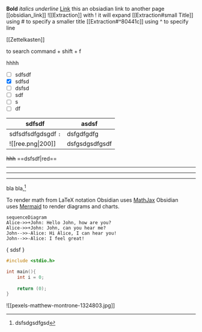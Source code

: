 **Bold**
*italics*
_underline_
[Link](www.google.com)
this an obsiadian link to another  page [[obsidian_link]]
![[Extraction]] with ! it will expand 
[[Extraction#small Title]] using # to specify a smaller title
[[Extraction#^80441c]] using ^ to specify line

[[Zettelkasten]]

to search command + shift + f

hhhh
- [ ] sdfsdf
- [x] sdfsd
- [ ] dsfsd
- [ ] sdf
- [ ] s
- [ ] df

|sdfsdf|asdsf|
|------|-----|
|sdfsdfsdfgdsgdf `:`|dsfgdfgdfg|
|![[ree.png\|200]]|dsfgsdgsdfgsdf|
~~hhh~~
==dsfsdf|red==
***
___
---
bla bla,[^1]

[^1]: dsfsdgsdfgsd

To render math from LaTeX notation Obsidian uses [MathJax](https://docs.mathjax.org/en/latest/basic/mathjax.html)
Obsidian uses [Mermaid](https://mermaid-js.github.io/) to render diagrams and charts.

```mermaid
sequenceDiagram
Alice->>+John: Hello John, how are you?
Alice->>+John: John, can you hear me?
John-->>-Alice: Hi Alice, I can hear you!
John-->>-Alice: I feel great!
```

{ sdsf }
```C++
#include <stdio.h> 

int main(){
	int i = 0;
	
	return (0);
}
```

![[pexels-matthew-montrone-1324803.jpg]]